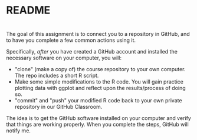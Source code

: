 # README
#
The goal of this assignment is to connect you to a repository in GitHub, and to have you complete a few common actions using it. 

Specifically, _after_ you have created a GitHub account and installed the necessary software on your computer, you will:
* "clone" (make a copy of) the course repository to your own computer. The repo includes a short R script. 
* Make some simple modifications to the R code. You will gain practice plotting data with ggplot and reflect upon the results/process of doing so.
* "commit" and "push" your modified R code back to your own private repository in our GitHub Classroom.

The idea is to get the GitHub software installed on your computer and verify that things are working properly. When you complete the steps, GitHub will notify me.
